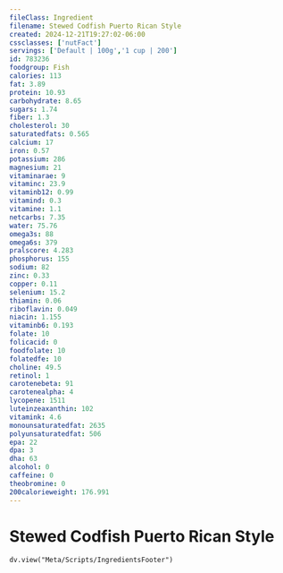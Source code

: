 ```yaml
---
fileClass: Ingredient
filename: Stewed Codfish Puerto Rican Style
created: 2024-12-21T19:27:02-06:00
cssclasses: ['nutFact']
servings: ['Default | 100g','1 cup | 200']
id: 783236
foodgroup: Fish
calories: 113
fat: 3.89
protein: 10.93
carbohydrate: 8.65
sugars: 1.74
fiber: 1.3
cholesterol: 30
saturatedfats: 0.565
calcium: 17
iron: 0.57
potassium: 286
magnesium: 21
vitaminarae: 9
vitaminc: 23.9
vitaminb12: 0.99
vitamind: 0.3
vitamine: 1.1
netcarbs: 7.35
water: 75.76
omega3s: 88
omega6s: 379
pralscore: 4.283
phosphorus: 155
sodium: 82
zinc: 0.33
copper: 0.11
selenium: 15.2
thiamin: 0.06
riboflavin: 0.049
niacin: 1.155
vitaminb6: 0.193
folate: 10
folicacid: 0
foodfolate: 10
folatedfe: 10
choline: 49.5
retinol: 1
carotenebeta: 91
carotenealpha: 4
lycopene: 1511
luteinzeaxanthin: 102
vitamink: 4.6
monounsaturatedfat: 2635
polyunsaturatedfat: 506
epa: 22
dpa: 3
dha: 63
alcohol: 0
caffeine: 0
theobromine: 0
200calorieweight: 176.991
---
```


# Stewed Codfish Puerto Rican Style

```dataviewjs
dv.view("Meta/Scripts/IngredientsFooter")
```